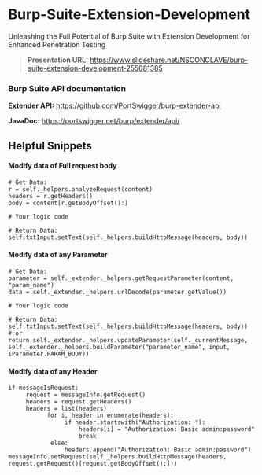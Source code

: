 # Burp-Suite-Extension-Development
Unleashing the Full Potential of Burp Suite with Extension Development for Enhanced Penetration Testing

> **Presentation URL:** https://www.slideshare.net/NSCONCLAVE/burp-suite-extension-development-255681385

### Burp Suite API documentation 
**Extender API:**
https://github.com/PortSwigger/burp-extender-api

**JavaDoc:** 
https://portswigger.net/burp/extender/api/


## Helpful Snippets

#### Modify data of Full request body
```
# Get Data:
r = self._helpers.analyzeRequest(content)
headers = r.getHeaders()
body = content[r.getBodyOffset():] 

# Your logic code

# Return Data:
self.txtInput.setText(self._helpers.buildHttpMessage(headers, body))
```

#### Modify data of any Parameter
```
# Get Data:
parameter = self._extender._helpers.getRequestParameter(content, "param_name")
data = self._extender._helpers.urlDecode(parameter.getValue())

# Your logic code

# Return Data:
self.txtInput.setText(self._helpers.buildHttpMessage(headers, body))
# or
return self._extender._helpers.updateParameter(self._currentMessage, self._extender._helpers.buildParameter("parameter_name", input, IParameter.PARAM_BODY))
```

#### Modify data of any Header
```
if messageIsRequest:
     request = messageInfo.getRequest()
     headers = request.getHeaders()
     headers = list(headers)
           for i, header in enumerate(headers):
                if header.startswith("Authorization: "):
                    headers[i] = "Authorization: Basic admin:password"
                    break
            else:
                headers.append("Authorization: Basic admin:password")
messageInfo.setRequest(self._helpers.buildHttpMessage(headers, request.getRequest()[request.getBodyOffset():]))
```

